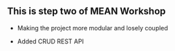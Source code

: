 This is step two of MEAN Workshop
--------------------------------
* Making the project more modular and losely coupled <br /> 

* Added CRUD REST API <br />
